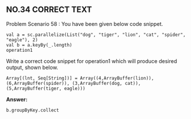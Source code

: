 ## NO.34 CORRECT TEXT

Problem Scenario 58 : You have been given below code snippet.

```
val a = sc.parallelize(List("dog", "tiger", "lion", "cat", "spider", "eagle"), 2)
val b = a.keyBy(_.length)
operation1
```

Write a correct code snippet for operation1 which will produce desired output, shown below. 

```
Array[(lnt, Seq[String])] = Array((4,ArrayBuffer(lion)), (6,ArrayBuffer(spider)), (3,ArrayBuffer(dog, cat)), (5,ArrayBuffer(tiger, eagle)))
```

**Answer:**

```
b.groupByKey.collect
```

## 